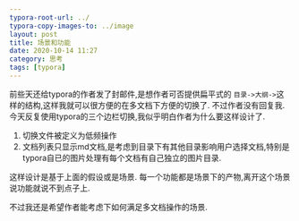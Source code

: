 ```yaml
---
typora-root-url: ../
typora-copy-images-to: ../image
layout: post
title: 场景和功能
date: 2020-10-14 11:27
category: 思考
tags: [typora]
---
```


前些天还给typora的作者发了封邮件,是想作者可否提供扁平式的 `目录->大纲->`这样的结构,这样我就可以很方便的在多文档下方便的切换了. 不过作者没有回复我.今天反复使用typora的三个边栏切换,我似乎明白作者为什么要这样设计了. 

1. 切换文件被定义为低频操作
2. 文档列表只显示md文档,是考虑到目录下有其他目录影响用户选择文档,特别是typora自已的图片处理有每个文档有自己独立的图片目录.



这样设计是基于上面的假设或是场景.  每一个功能都是场景下的产物,离开这个场景说功能就说不到点子上.

不过我还是希望作者能考虑下如何满足多文档操作的场景.
